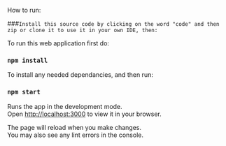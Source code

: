 How to run:

###`Install this source code by clicking on the word "code" and then zip or clone it to use it in your own IDE, then:`

To run this web application first do: 

### `npm install`

To install any needed dependancies, and then run:

### `npm start`

Runs the app in the development mode.\
Open [http://localhost:3000](http://localhost:3000) to view it in your browser.

The page will reload when you make changes.\
You may also see any lint errors in the console.

